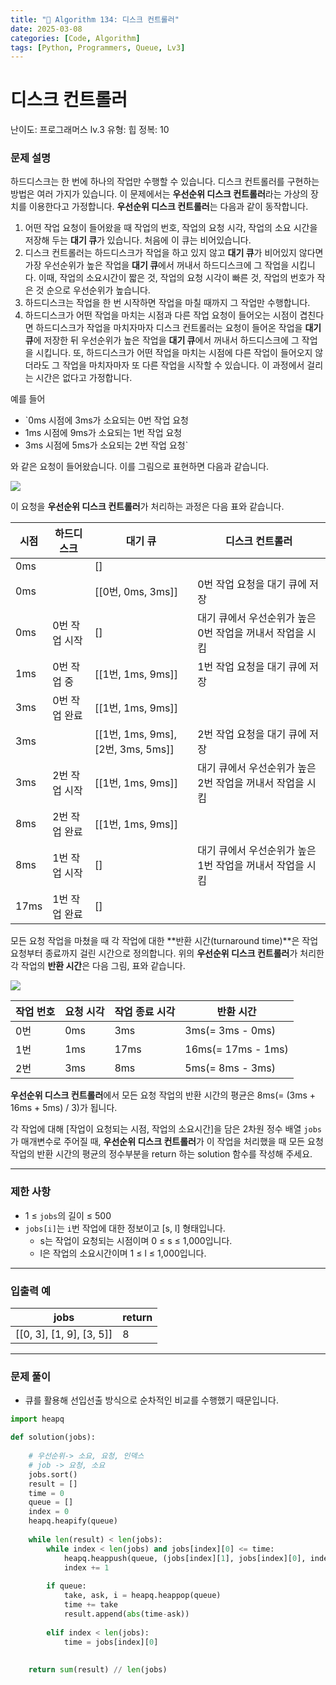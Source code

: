 ```yaml
---
title: "🧠 Algorithm 134: 디스크 컨트롤러"
date: 2025-03-08
categories: [Code, Algorithm]
tags: [Python, Programmers, Queue, Lv3]
---
```


# 디스크 컨트롤러

난이도: 프로그래머스 lv.3
유형: 힙
정복: 10

### **문제 설명**

하드디스크는 한 번에 하나의 작업만 수행할 수 있습니다. 디스크 컨트롤러를 구현하는 방법은 여러 가지가 있습니다. 이 문제에서는 **우선순위 디스크 컨트롤러**라는 가상의 장치를 이용한다고 가정합니다. **우선순위 디스크 컨트롤러**는 다음과 같이 동작합니다.

1. 어떤 작업 요청이 들어왔을 때 작업의 번호, 작업의 요청 시각, 작업의 소요 시간을 저장해 두는 **대기 큐**가 있습니다. 처음에 이 큐는 비어있습니다.
2. 디스크 컨트롤러는 하드디스크가 작업을 하고 있지 않고 **대기 큐**가 비어있지 않다면 가장 우선순위가 높은 작업을 **대기 큐**에서 꺼내서 하드디스크에 그 작업을 시킵니다. 이때, 작업의 소요시간이 짧은 것, 작업의 요청 시각이 빠른 것, 작업의 번호가 작은 것 순으로 우선순위가 높습니다.
3. 하드디스크는 작업을 한 번 시작하면 작업을 마칠 때까지 그 작업만 수행합니다.
4. 하드디스크가 어떤 작업을 마치는 시점과 다른 작업 요청이 들어오는 시점이 겹친다면 하드디스크가 작업을 마치자마자 디스크 컨트롤러는 요청이 들어온 작업을 **대기 큐**에 저장한 뒤 우선순위가 높은 작업을 **대기 큐**에서 꺼내서 하드디스크에 그 작업을 시킵니다. 또, 하드디스크가 어떤 작업을 마치는 시점에 다른 작업이 들어오지 않더라도 그 작업을 마치자마자 또 다른 작업을 시작할 수 있습니다. 이 과정에서 걸리는 시간은 없다고 가정합니다.

예를 들어

- `0ms 시점에 3ms가 소요되는 0번 작업 요청
- 1ms 시점에 9ms가 소요되는 1번 작업 요청
- 3ms 시점에 5ms가 소요되는 2번 작업 요청`

와 같은 요청이 들어왔습니다. 이를 그림으로 표현하면 다음과 같습니다.

![](https://grepp-programmers.s3.ap-northeast-2.amazonaws.com/files/production/02c70993-ca43-4130-ac63-0dec59e091c6/image.001.jpeg)

이 요청을 **우선순위 디스크 컨트롤러**가 처리하는 과정은 다음 표와 같습니다.

| 시점 | 하드디스크 | 대기 큐 | 디스크 컨트롤러 |
| --- | --- | --- | --- |
| 0ms |  | [] |  |
| 0ms |  | [[0번, 0ms, 3ms]] | 0번 작업 요청을 대기 큐에 저장 |
| 0ms | 0번 작업 시작 | [] | 대기 큐에서 우선순위가 높은 0번 작업을 꺼내서 작업을 시킴 |
| 1ms | 0번 작업 중 | [[1번, 1ms, 9ms]] | 1번 작업 요청을 대기 큐에 저장 |
| 3ms | 0번 작업 완료 | [[1번, 1ms, 9ms]] |  |
| 3ms |  | [[1번, 1ms, 9ms], [2번, 3ms, 5ms]] | 2번 작업 요청을 대기 큐에 저장 |
| 3ms | 2번 작업 시작 | [[1번, 1ms, 9ms]] | 대기 큐에서 우선순위가 높은 2번 작업을 꺼내서 작업을 시킴 |
| 8ms | 2번 작업 완료 | [[1번, 1ms, 9ms]] |  |
| 8ms | 1번 작업 시작 | [] | 대기 큐에서 우선순위가 높은 1번 작업을 꺼내서 작업을 시킴 |
| 17ms | 1번 작업 완료 | [] |  |

모든 요청 작업을 마쳤을 때 각 작업에 대한 **반환 시간(turnaround time)**은 작업 요청부터 종료까지 걸린 시간으로 정의합니다. 위의 **우선순위 디스크 컨트롤러**가 처리한 각 작업의 **반환 시간**은 다음 그림, 표와 같습니다.

![](https://grepp-programmers.s3.ap-northeast-2.amazonaws.com/files/production/fdfb33a3-1ad4-443a-a5d0-09b3dc548ece/image.002.jpeg)

| 작업 번호 | 요청 시각 | 작업 종료 시각 | 반환 시간 |
| --- | --- | --- | --- |
| 0번 | 0ms | 3ms | 3ms(= 3ms - 0ms) |
| 1번 | 1ms | 17ms | 16ms(= 17ms - 1ms) |
| 2번 | 3ms | 8ms | 5ms(= 8ms - 3ms) |

**우선순위 디스크 컨트롤러**에서 모든 요청 작업의 반환 시간의 평균은 8ms(= (3ms + 16ms + 5ms) / 3)가 됩니다.

각 작업에 대해 [작업이 요청되는 시점, 작업의 소요시간]을 담은 2차원 정수 배열 `jobs`가 매개변수로 주어질 때, **우선순위 디스크 컨트롤러**가 이 작업을 처리했을 때 모든 요청 작업의 반환 시간의 평균의 정수부분을 return 하는 solution 함수를 작성해 주세요.

---

### 제한 사항

- 1 ≤ `jobs`의 길이 ≤ 500
- `jobs[i]`는 `i`번 작업에 대한 정보이고 [s, l] 형태입니다.
    - s는 작업이 요청되는 시점이며 0 ≤ s ≤ 1,000입니다.
    - l은 작업의 소요시간이며 1 ≤ l ≤ 1,000입니다.

---

### 입출력 예

| jobs | return |
| --- | --- |
| [[0, 3], [1, 9], [3, 5]] | 8 |

---

### 문제 풀이

- 큐를 활용해 선입선출 방식으로 순차적인 비교를 수행했기 때문입니다.

```python
import heapq

def solution(jobs):
    
    # 우선순위-> 소요, 요청, 인덱스
    # job -> 요청, 소요
    jobs.sort()
    result = []
    time = 0
    queue = []
    index = 0
    heapq.heapify(queue)
    
    while len(result) < len(jobs):
        while index < len(jobs) and jobs[index][0] <= time:
            heapq.heappush(queue, (jobs[index][1], jobs[index][0], index))
            index += 1
        
        if queue:
            take, ask, i = heapq.heappop(queue)
            time += take
            result.append(abs(time-ask))
            
        elif index < len(jobs):
            time = jobs[index][0]
            
        
    return sum(result) // len(jobs)
```